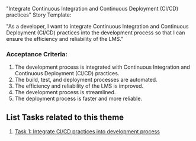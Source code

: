 "Integrate Continuous Integration and Continuous Deployment (CI/CD) practices" Story Template:

"As a developer, I want to integrate Continuous Integration and Continuous Deployment (CI/CD) practices into the development process so that I can ensure the efficiency and reliability of the LMS."

### Acceptance Criteria:

1. The development process is integrated with Continuous Integration and Continuous Deployment (CI/CD) practices.
2. The build, test, and deployment processes are automated.
3. The efficiency and reliability of the LMS is improved.
4. The development process is streamlined.
5. The deployment process is faster and more reliable.

## List Tasks related to this theme

1. [Task 1: Integrate CI/CD practices into development process](/documentation/templates/theme/initiatives/epics/stories/tasks/task_template_3_1.md)

